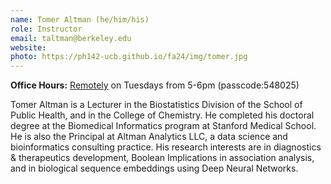 ```yaml
---
name: Tomer Altman (he/him/his)
role: Instructor
email: taltman@berkeley.edu
website: 
photo: https://ph142-ucb.github.io/fa24/img/tomer.jpg
---
```


**Office Hours:** [Remotely](https://berkeley.zoom.us/j/94427776347?pwd=wxirht5upbcTRNEMhQKPEgRfinJ0Uk.1) on Tuesdays from 5-6pm (passcode:548025)

Tomer Altman is a Lecturer in the Biostatistics Division of the School
of Public Health, and in the College of Chemistry. He completed his
doctoral degree at the Biomedical Informatics program at Stanford
Medical School. He is also the Principal at Altman Analytics LLC, a
data science and bioinformatics consulting practice. His research
interests are in diagnostics & therapeutics development, Boolean
Implications in association analysis, and in biological sequence
embeddings using Deep Neural Networks.
